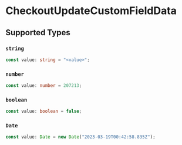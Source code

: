 # CheckoutUpdateCustomFieldData


## Supported Types

### `string`

```typescript
const value: string = "<value>";
```

### `number`

```typescript
const value: number = 207213;
```

### `boolean`

```typescript
const value: boolean = false;
```

### `Date`

```typescript
const value: Date = new Date("2023-03-19T00:42:58.835Z");
```

